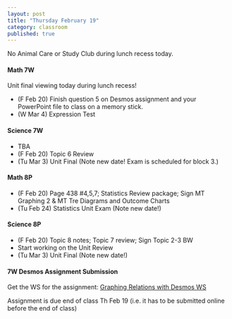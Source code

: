 ```yaml
---
layout: post
title: "Thursday February 19"
category: classroom
published: true
---
```

<div class="alert alert-danger" role="alert">
<p>No Animal Care or Study Club during lunch recess today.</p>
</div>

#### Math 7W
Unit final viewing today during lunch recess!

* (F Feb 20) Finish question 5 on Desmos assignment and your PowerPoint file to class on a memory stick.
* (W Mar 4) Expression Test

#### Science 7W
* TBA
* (F Feb 20) Topic 6 Review
* (Tu Mar 3) Unit Final (Note new date! Exam is scheduled for block 3.)

#### Math 8P
* (F Feb 20) Page 438 #4,5,7; Statistics Review package; Sign MT Graphing 2 & MT Tre Diagrams and Outcome Charts
* (Tu Feb 24) Statistics Unit Exam (Note new date!)

#### Science 8P
* (F Feb 20) Topic 8 notes; Topic 7 review; Sign Topic 2-3 BW
* Start working on the Unit Review
* (Tu Mar 3) Unit Final (Note new date!)

#### 7W Desmos Assignment Submission
<p>Get the WS for the assignment: <a href="https://www.dropbox.com/s/5k4s920aipmr0wb/WS%20on%20Graphing%20Relations%20Desmos%20-%20Dr.%20Pineda%27s%20version.pdf?dl=0">Graphing Relations with Desmos WS</a></p>
<p>Assignment is due end of class Th Feb 19 (i.e. it has to be submitted online before the end of class)</p>
<script type="text/javascript" src="http://form.jotform.ca/jsform/50483102277248"></script>


